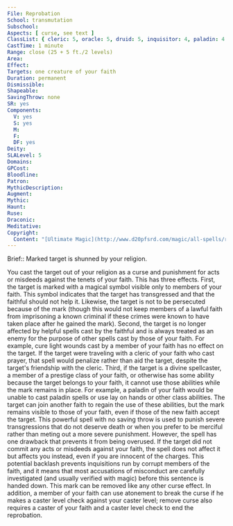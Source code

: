 ```yaml
---
File: Reprobation
School: transmutation
Subschool: 
Aspects: [ curse, see text ]
ClassList: { cleric: 5, oracle: 5, druid: 5, inquisitor: 4, paladin: 4 }
CastTime: 1 minute
Range: close (25 + 5 ft./2 levels)
Area: 
Effect: 
Targets: one creature of your faith
Duration: permanent
Dismissible: 
Shapeable: 
SavingThrow: none
SR: yes
Components:
  V: yes
  S: yes
  M: 
  F: 
  DF: yes
Deity: 
SLALevel: 5
Domains: 
GPCost: 
Bloodline: 
Patron: 
MythicDescription: 
Augment: 
Mythic: 
Haunt: 
Ruse: 
Draconic: 
Meditative: 
Copyright:
  Content: "[Ultimate Magic](http://www.d20pfsrd.com/magic/all-spells/r/reprobation)"
---
```

Brief:: Marked target is shunned by your religion.

You cast the target out of your religion as a curse and punishment for acts or misdeeds against the tenets of your faith. This has three effects.  First, the target is marked with a magical symbol visible only to members of your faith. This symbol indicates that the target has transgressed and that the faithful should not help it. Likewise, the target is not to be persecuted because of the mark (though this would not keep members of a lawful faith from imprisoning a known criminal if these crimes were known to have taken place after he gained the mark).  Second, the target is no longer affected by helpful spells cast by the faithful and is always treated as an enemy for the purpose of other spells cast by those of your faith. For example, cure light wounds cast by a member of your faith has no effect on the target. If the target were traveling with a cleric of your faith who cast prayer, that spell would penalize rather than aid the target, despite the target's friendship with the cleric.  Third, if the target is a divine spellcaster, a member of a prestige class of your faith, or otherwise has some ability because the target belongs to your faith, it cannot use those abilities while the mark remains in place. For example, a paladin of your faith would be unable to cast paladin spells or use lay on hands or other class abilities. The target can join another faith to regain the use of these abilities, but the mark remains visible to those of your faith, even if those of the new faith accept the target.  This powerful spell with no saving throw is used to punish severe transgressions that do not deserve death or when you prefer to be merciful rather than meting out a more severe punishment. However, the spell has one drawback that prevents it from being overused. If the target did not commit any acts or misdeeds against your faith, the spell does not affect it but affects you instead, even if you are innocent of the charges.  This potential backlash prevents inquisitions run by corrupt members of the faith, and it means that most accusations of misconduct are carefully investigated (and usually verified with magic) before this sentence is handed down.  This mark can be removed like any other curse effect. In addition, a member of your faith can use atonement to break the curse if he makes a caster level check against your caster level; remove curse also requires a caster of your faith and a caster level check to end the reprobation.
